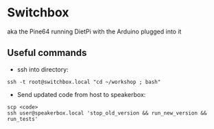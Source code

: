 # Switchbox

aka the Pine64 running DietPi with the Arduino plugged into it

## Useful commands

- ssh into directory:

```
ssh -t root@switchbox.local "cd ~/workshop ; bash"
```

- Send updated code from host to speakerbox:

```
scp <code>
ssh user@speakerbox.local 'stop_old_version && run_new_version && run_tests'
```
